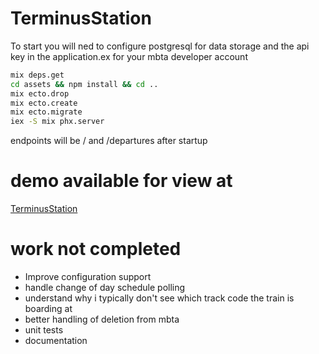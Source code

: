 # TerminusStation
To start you will ned to configure postgresql for data storage and the api key in the application.ex for your mbta developer account
```bash
mix deps.get
cd assets && npm install && cd ..
mix ecto.drop
mix ecto.create
mix ecto.migrate
iex -S mix phx.server 
```
endpoints will be / and /departures after startup
# demo available for view at 
[TerminusStation](https://ts.rldn.net/)
# work not completed
* Improve configuration support
* handle change of day schedule polling
* understand why i typically don't see which track code the train is boarding at
* better handling of deletion from mbta
* unit tests
* documentation
